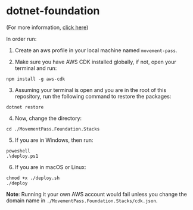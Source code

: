 # dotnet-foundation

(For more information, [click here](https://github.com/movement-pass/movement-pass.github.io/blob/main/foundation.md))

In order run:

1. Create an aws profile  in your local machine named `movement-pass`.

2. Make sure you have AWS CDK installed globally, if not, open your terminal and run:
```shell
npm install -g aws-cdk
```
3. Assuming your terminal is open and you are in the root of this repository, run the following command to restore the packages:
```shell
dotnet restore
```
4. Now, change the directory:
```shell
cd ./MovementPass.Foundation.Stacks
```
5. If you are in Windows, then run:
```
poweshell
.\deploy.ps1
```
6. If you are in macOS or Linux:
```
chmod +x ./deploy.sh
./deploy
```
**Note**: Running it your own AWS account would fail unless you change the domain name in `./MovementPass.Foundation.Stacks/cdk.json`.
